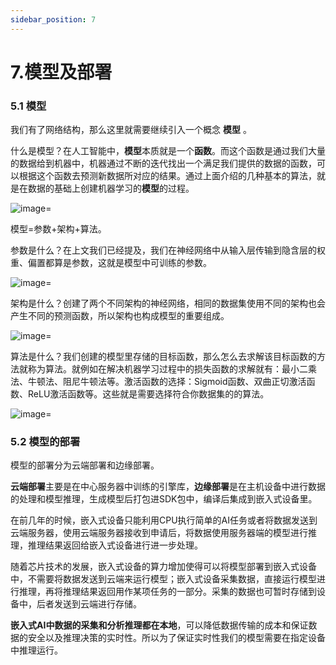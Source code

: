 ```yaml
---
sidebar_position: 7
---
```

# 7.模型及部署

### 5.1 模型

我们有了网络结构，那么这里就需要继续引入一个概念 **模型** 。

什么是模型？在人工智能中，**模型**本质就是一个**函数**。而这个函数是通过我们大量的数据给到机器中，机器通过不断的迭代找出一个满足我们提供的数据的函数，可以根据这个函数去预测新数据所对应的结果。通过上面介绍的几种基本的算法，就是在数据的基础上创建机器学习的**模型**的过程。

![image=](http://photos.100ask.net/eLinuxAI-TrainingDocs/image-20231012141452664.png)

模型=参数+架构+算法。

参数是什么？在上文我们已经提及，我们在神经网络中从输入层传输到隐含层的权重、偏置都算是参数，这就是模型中可训练的参数。

![image=](http://photos.100ask.net/eLinuxAI-TrainingDocs/image-20231012141519081.png)

架构是什么？创建了两个不同架构的神经网络，相同的数据集使用不同的架构也会产生不同的预测函数，所以架构也构成模型的重要组成。

![image=](http://photos.100ask.net/eLinuxAI-TrainingDocs/image-20231012141530725.png)

算法是什么？我们创建的模型里存储的目标函数，那么怎么去求解该目标函数的方法就称为算法。就例如在解决机器学习过程中的损失函数的求解就有：最小二乘法、牛顿法、阻尼牛顿法等。激活函数的选择：Sigmoid函数、双曲正切激活函数、ReLU激活函数等。这些就是需要选择符合你数据集的的算法。

![image=](http://photos.100ask.net/eLinuxAI-TrainingDocs/image-20231012141946623.png)

### 5.2 模型的部署

模型的部署分为云端部署和边缘部署。

**云端部署**主要是在中心服务器中训练的引擎库，**边缘部署**是在主机设备中进行数据的处理和模型推理，生成模型后打包进SDK包中，编译后集成到嵌入式设备里。

在前几年的时候，嵌入式设备只能利用CPU执行简单的AI任务或者将数据发送到云端服务器，使用云端服务器接收到申请后，将数据使用服务器端的模型进行推理，推理结果返回给嵌入式设备进行进一步处理。

随着芯片技术的发展，嵌入式设备的算力增加使得可以将模型部署到嵌入式设备中，不需要将数据发送到云端来运行模型；嵌入式设备采集数据，直接运行模型进行推理，再将推理结果返回用作某项任务的一部分。采集的数据也可暂时存储到设备中，后者发送到云端进行存储。

**嵌入式AI中数据的采集和分析推理都在本地**，可以降低数据传输的成本和保证数据的安全以及推理决策的实时性。所以为了保证实时性我们的模型需要在指定设备中推理运行。